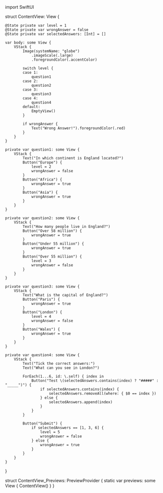 import SwiftUI

struct ContentView: View {
    
    @State private var level = 1
    @State private var wrongAnswer = false
    @State private var selectedAnswers: [Int] = []
    
    var body: some View {
        VStack {
            Image(systemName: "globe")
                .imageScale(.large)
                .foregroundColor(.accentColor)
            
            switch level {
            case 1:
                question1
            case 2:
                question2
            case 3:
                question3
            case 4:
                question4
            default:
                EmptyView()
            }
            
            if wrongAnswer {
                Text("Wrong Answer!").foregroundColor(.red)
            }
        }
    }
    
    private var question1: some View {
        VStack {
            Text("In which continent is England located?")
            Button("Europe") {
                level = 2
                wrongAnswer = false
            }
            Button("Africa") {
                wrongAnswer = true
            }
            Button("Asia") {
                wrongAnswer = true
            }
        }
    }
    
    private var question2: some View {
        VStack {
            Text("How many people live in England?")
            Button("Over 58 million") {
                wrongAnswer = true
            }
            Button("Under 55 million") {
                wrongAnswer = true
            }
            Button("Over 55 million") {
                level = 3
                wrongAnswer = false
            }
        }
    }
    
    private var question3: some View {
        VStack {
            Text("What is the capital of England?")
            Button("Paris") {
                wrongAnswer = true
            }
            Button("London") {
                level = 4
                wrongAnswer = false
            }
            Button("Wales") {
                wrongAnswer = true
            }
        }
    }
    
    private var question4: some View {
        VStack {
            Text("Tick the correct answers:")
            Text("What can you see in London?")
            
            ForEach(1...6, id: \.self) { index in
                Button("Test \(selectedAnswers.contains(index) ? "#####" : "_____")") {
                    if selectedAnswers.contains(index) {
                        selectedAnswers.removeAll(where: { $0 == index })
                    } else {
                        selectedAnswers.append(index)
                    }
                }
            }
            
            Button("Submit") {
                if selectedAnswers == [1, 3, 6] {
                    level = 5
                    wrongAnswer = false
                } else {
                    wrongAnswer = true
                }
            }
        }
    }
}

struct ContentView_Previews: PreviewProvider {
    static var previews: some View {
        ContentView()
    }
}
